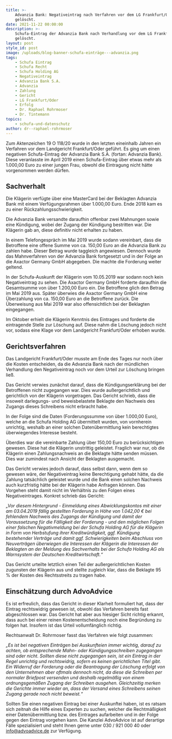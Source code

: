 ```yaml
---
title: >-
    Advanzia Bank: Negativeintrag nach Verfahren vor dem LG Frankfurt/Oder
    gelöscht.
date: 2021-11-22 00:00:00
description: >-
    Schufa-Eintrag der Advanzia Bank nach Verhandlung vor dem LG Frankfurt/Oder
    gelöscht.
layout: post
style_id: post
image: /uploads/blog-banner-schufa-einträge---advanzia.png
tags:
    - Schufa Eintrag
    - Schufa Recht
    - Schufa Holding AG
    - Negativeintrag
    - Advanzia Bank S.A.
    - Advanzia
    - Zahlung
    - Gericht
    - LG Frankfurt/Oder
    - Erfolg
    - Dr. Raphael Rohrmoser
    - Dr. Tintemann
topics:
    - schufa-und-datenschutz
author: dr--raphael-rohrmoser
---
```

Zum Aktenzeichen 19 O 118/20 wurde in den letzten eineinhalb Jahren ein Verfahren vor dem Landgericht Frankfurt/Oder geführt. Es ging um einen negativen Schufa-Eintrag der Advanzia Bank S.A. (fortan: Advanzia Bank). Diese veranlasste im April 2019 einen Schufa-Eintrag über etwas mehr als 1.000,00 Euro zu einer jungen Frau, obwohl die Eintragung nicht hätte vorgenommen werden dürfen.

## **Sachverhalt**

Die Klägerin verfügte über eine MasterCard bei der Beklagten Advanzia Bank mit einem Verfügungsrahmen über 1.000,00 Euro. Ende 2018 kam es zu einer Rückzahlungsschwierigkeit.

Die Advanzia Bank versandte daraufhin offenbar zwei Mahnungen sowie eine Kündigung, wobei der Zugang der Kündigung bestritten war. Die Klägerin gab an, diese definitiv nicht erhalten zu haben.

In einem Telefongespräch im Mai 2019 wurde sodann vereinbart, dass die Betroffene eine offene Summe von ca. 150,00 Euro an die Advanzia Bank zu zahlen habe. Dieser Betrag wurde taggleich angewiesen. Dennoch wurde das Mahnverfahren von der Advanzia Bank fortgesetzt und in der Folge an die Axactor Germany GmbH abgegeben. Die machte die Forderung weiter geltend.

In der Schufa-Auskunft der Klägerin vom 10.05.2019 war sodann noch kein Negativeintrag zu sehen. Die Axactor Germany GmbH forderte daraufhin die Gesamtsumme von über 1.200,00 Euro ein. Die Betroffene glich den Betrag im Mai 2019 aus. Später überwies die Axactor Germany GmbH eine Überzahlung von ca. 150,00 Euro an die Betroffene zurück. Die Überweisung aus Mai 2019 war also offensichtlich bei der Beklagten eingegangen.

Im Oktober erhielt die Klägerin Kenntnis des Eintrages und forderte die eintragende Stelle zur Löschung auf. Diese nahm die Löschung jedoch nicht vor, sodass eine Klage vor dem Landgericht Frankfurt/Oder erhoben wurde.

## **Gerichtsverfahren**

Das Landgericht Frankfurt/Oder musste am Ende des Tages nur noch über die Kosten entscheiden, da die Advanzia Bank nach der mündlichen Verhandlung den Negativeintrag noch vor dem Urteil zur Löschung bringen ließ.

Das Gericht verwies zunächst darauf, dass die Kündigungserklärung bei der Betroffenen nicht zugegangen war. Dies wurde außergerichtlich und gerichtlich von der Klägerin vorgetragen. Das Gericht schrieb, dass die insoweit darlegungs- und beweisbelastete Beklagte den Nachweis des Zugangs dieses Schreibens nicht erbracht habe.

In der Folge sind die Daten (Forderungssumme von über 1.000,00 Euro), welche an die Schufa Holding AG übermittelt wurden, von vornherein unrichtig, weshalb an einer solchen Datenübermittlung kein berechtigtes überwiegendes Interesse besteht.

Überdies war die vereinbarte Zahlung über 150,00 Euro zu berücksichtigen gewesen. Diese hat die Klägerin unstrittig geleistet. Fraglich war nur, ob die Klägerin einen Zahlungsnachweis an die Beklagte hätte senden müssen. Dies war zumindest nach Ansicht der Beklagten ausgemacht.

Das Gericht verwies jedoch darauf, dass selbst dann, wenn dem so gewesen wäre, der Negativeintrag keine Berechtigung gehabt hätte, da die Zahlung tatsächlich geleistet wurde und die Bank einen solchen Nachweis auch kurzfristig hätte bei der Klägerin habe Anfragen können. Das Vorgehen steht damit nicht im Verhältnis zu den Folgen eines Negativeintrages. Konkret schrieb das Gericht:

*„Vor diesem Hintergrund - Einmeldung eines Abwicklungskontos mit einer am 03.04.2019 fällig gestellten Forderung in Höhe von 1.042,00 € bei fehlendem Nachweis des Zugangs der Kündigung und damit der Voraussetzung für die Fälligkeit der Forderung - und den möglichen Folgen einer falschen Negativmeldung bei der Schufa Holding AG für die Klägerin in Form von Herbstufung ihrer Kreditwürdigkeit, ggf. Kündigung bestehender Verträge und damit ggf. Schwierigkeiten beim Abschluss von Neuverträgen überwiegen die Interessen der Klägerin die Interessen der Beklagten an der Meldung des Sachverhalts bei der Schufa Holding AG als Warnsystem der Deutschen Kreditwirtschaft.“*

Das Gericht urteilte letztlich einen Teil der außergerichtlichen Kosten zugunsten der Klägerin aus und stellte zugleich klar, dass die Beklagte 95 % der Kosten des Rechtsstreits zu tragen habe.

## **Einschätzung durch AdvoAdvice**

Es ist erfreulich, dass das Gericht in dieser Klarheit formuliert hat, dass der Eintrag rechtswidrig gewesen ist, obwohl das Verfahren bereits fast abgeschlossen war. Das Gericht hat aber aus hiesiger Sicht richtig erkannt, dass auch bei einer reinen Kostenentscheidung noch eine Begründung zu folgen hat. Insofern ist das Urteil vollumfänglich richtig.

Rechtsanwalt Dr. Rohrmoser fasst das Verfahren wie folgt zusammen:

*„Es ist bei negativen Einträgen bei Auskunfteien immer wichtig, darauf zu achten, ob entsprechende Mahn- oder Kündigungsschreiben zugegangen sind oder nicht. Sollten diese nicht zugegangen sein, ist ein Eintrag in der Regel unrichtig und rechtswidrig, sofern es keinen gerichtlichen Titel gibt. Ein Widerruf der Forderung oder die Beantragung der Löschung erfolgt von den Unternehmen aber oftmals dennoch nicht, da diese die Schreiben per normaler Briefpost versenden und deshalb regelmäßig von einem ordnungsgemäßen Zugang der Schreiben ausgehen. Gleichzeitig merken die Gerichte immer wieder an, dass der Versand eines Schreibens seinen Zugang gerade noch nicht beweist.“*

Sollten Sie einen negativen Eintrag bei einer Auskunftei haben, ist es ratsam sich zeitnah die Hilfe eines Experten zu suchen, welcher die Rechtmäßigkeit einer Datenübermittlung bzw. des Eintrages aufarbeiten und in der Folge gegen den Eintrag vorgehen kann. Die Kanzlei AdvoAdvice ist auf derartige Fälle spezialisiert und steht Ihnen gerne unter 030 / 921 000 40 oder [info@advoadvice.de](mailto:info@advoadvice.de) zur Verfügung.

